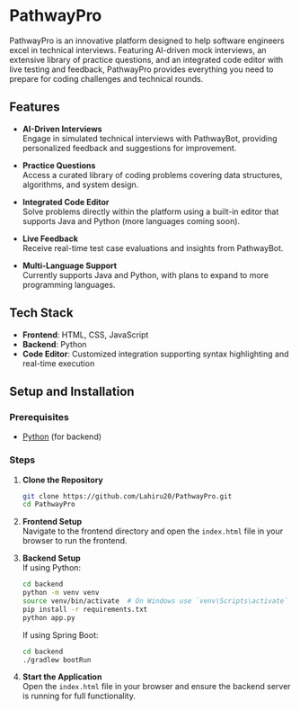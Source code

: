 # PathwayPro

PathwayPro is an innovative platform designed to help software engineers excel in technical interviews. Featuring AI-driven mock interviews, an extensive library of practice questions, and an integrated code editor with live testing and feedback, PathwayPro provides everything you need to prepare for coding challenges and technical rounds.

## Features

- **AI-Driven Interviews**  
  Engage in simulated technical interviews with PathwayBot, providing personalized feedback and suggestions for improvement.

- **Practice Questions**  
  Access a curated library of coding problems covering data structures, algorithms, and system design.

- **Integrated Code Editor**  
  Solve problems directly within the platform using a built-in editor that supports Java and Python (more languages coming soon).  

- **Live Feedback**  
  Receive real-time test case evaluations and insights from PathwayBot.

- **Multi-Language Support**  
  Currently supports Java and Python, with plans to expand to more programming languages.

## Tech Stack

- **Frontend**: HTML, CSS, JavaScript  
- **Backend**: Python
- **Code Editor**: Customized integration supporting syntax highlighting and real-time execution  

## Setup and Installation

### Prerequisites
- [Python](https://www.python.org/) (for backend)

### Steps

1. **Clone the Repository**  
   ```bash
   git clone https://github.com/Lahiru20/PathwayPro.git
   cd PathwayPro
   ```

2. **Frontend Setup**  
   Navigate to the frontend directory and open the `index.html` file in your browser to run the frontend.

3. **Backend Setup**  
   If using Python:
   ```bash
   cd backend
   python -m venv venv
   source venv/bin/activate  # On Windows use `venv\Scripts\activate`
   pip install -r requirements.txt
   python app.py
   ```

   If using Spring Boot:
   ```bash
   cd backend
   ./gradlew bootRun
   ```

5. **Start the Application**  
   Open the `index.html` file in your browser and ensure the backend server is running for full functionality.
